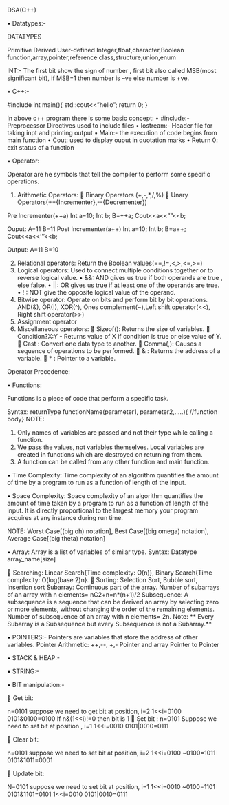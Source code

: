 DSA(C++)

•	Datatypes:-

DATATYPES




Primitive                                                  Derived                           User-defined
Integer,float,character,Boolean                                                       function,array,pointer,reference                            class,structure,union,enum

INT:- The first bit show the sign of number , first bit also called MSB(most significant bit), if MSB=1 then number is –ve else number is +ve.


•	C++:-


#include<iostream>
int main(){
std::cout<<”hello”;
return 0;
}

In above c++ program there is some basic concept:
•	#include:- Preprocessor Directives used to include files
•	Iostream:- Header file for taking inpt and printing output
•	Main:-  the execution of code begins from main function
•	Cout: used to display ouput in quotation marks
•	Return 0: exit status of a function

•	Operator:

Operator are he symbols that tell the compiler to perform some specific operations.
1.	Arithmetic Operators:
	Binary Operators (+,-,*,/,%)
	Unary Operators(++{Incrementer},--{Decrementer})

Pre Incrementer(++a)
Int a=10;
Int b;
B=++a;
Cout<<a<<””<<b;

Ouput:
A=11
B=11
		Post Incrementer(a++)
Int a=10;
Int b;
B=a++;
Cout<<a<<’’’<<b;

Output:
A=11
B=10

2.	Relational operators:
Return the Boolean values(==,!=,<,>,<=,>=)
3.	Logical operators:
Used to connect multiple conditions together or to reverse logical value.
•	&&: AND gives us true if both operands are true , else false.
•	||: OR gives  us true if at least one of the operands are true.
•	! :  NOT give the opposite logical value of the operand.
4.	Bitwise operator:
Operate on bits and perform bit by bit operations.
AND(&), OR(|), XOR(^), Ones complement(~),Left shift operator(<<), Right shift operator(>>)
5.	Assignment operator
6.	Miscellaneous operators:
	Sizeof(): Returns the size of variables.
	Condition?X:Y  - Returns value of X if condition is true or else value of 
                               Y.
	Cast :  Convert one data type to another.
	Comma(,):  Causes a sequence of operations to be performed.
	& :  Returns the address of a variable.
	* :  Pointer to a variable.


Operator Precedence:
	 
 

 

•	Functions:

Functions is a piece of code that perform a specific task.

Syntax: 
returnType functionName(parameter1, parameter2,…..){
//function body}
NOTE:
1.	Only names of variables are passed and not their type while calling a function.
2.	We pass the values, not variables themselves. Local variables are created in functions which are destroyed on returning from them.
3.	A function can be called from any other function and main function.

•	 Time Complexity:
Time complexity of an algorithm quantifies the amount of time by a program to run as a function of length of the input.

•	Space Complexity:
Space complexity of an algorithm quantifies the amount of time taken by a program to run as a function of length of the input. It is directly proportional to the largest memory your program acquires at any instance during run time.

NOTE:
Worst Case[(big oh) notation], Best Case[(big omega) notation], Average Case[(big theta) notation]

•	Array:
Array is a list of variables of similar type.
Syntax:
Datatype array_name[size]

	Searching:  Linear Search{Time complexity: O(n)}, Binary Search{Time complexity: O(log(base 2)n}.
	Sorting: Selection Sort, Bubble sort, Insertion sort
               Subarray: Continuous part of the array. Number of subarrays of an array with n elements= nC2+n=n*(n+1)/2
                Subsequence:  A subsequence is a sequence that can be derived an array by selecting zero or more elements, without changing the order of the remaining elements.
Number of subsequence of an array with n elements= 2n.
Note: ** Every Subarray is a Subsequence but every Subsequence is not a Subarray.**

•	POINTERS:-
Pointers are variables that store the address of other variables.
Pointer Arithmetic: ++,--, +,-
Pointer and array
Pointer to Pointer










•	STACK & HEAP:-

 
 
 

•	STRING:-

 

•	BIT manipulation:-

	Get bit: 

n=0101
suppose we need to get bit at position, i=2
1<<i=0100
0101&0100=0100
If n&(1<<i)!=0 then bit is 1
	Set bit :
n=0101
Suppose we need to set bit at position , i=1
1<<i=0010
0101|0010=0111


	Clear bit:

n=0101
suppose we need to set bit at position, i=2
1<<i=0100
~0100=1011
0101&1011=0001

	Update bit:

N=0101
suppose we need to set bit at position, i=1
1<<i=0010
~0100=1101
0101&1101=0101
1<<i=0010
0101|0010=0111



